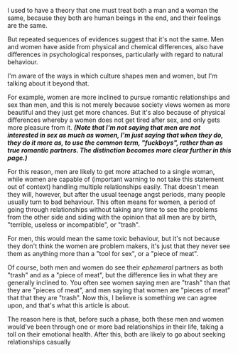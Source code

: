 I used to have a theory that one must treat both a man and a woman the same, because they both are human beings in the end, and their feelings are the same.

But repeated sequences of evidences suggest that it's not the same. Men and women have aside from physical and chemical differences, also have differences in psychological responses, particularly with regard to natural behaviour.

I'm aware of the ways in which culture shapes men and women, but I'm talking about it beyond that.

For example, women are more inclined to pursue romantic relationships and sex than men, and this is not merely because society views women as more beautiful and they just get more chances. But it's also because of physical differences whereby a women does not get tired after sex, and only gets more pleasure from it. ***(Note that I'm not saying that men are not interested in sex as much as women, I'm just saying that when they do, they do it more as, to use the common term, "fuckboys", rather than as true romantic partners. The distinction becomes more clear further in this page.)***

For this reason, men are likely to get more attached to a single woman, while women are capable of (important warning to not take this statement out of context) handling multiple relationships easily. That doesn't mean they will, however, but after the usual teenage angst periods, many people usually turn to bad behaviour. This often means for women, a period of going through relationships without taking any time to see the problems from the other side and siding with the opinion that all men are by birth, "terrible, useless or incompatible", or "trash".

For men, this would mean the same toxic behaviour, but it's not because they don't think the women are problem makers, it's just that they never see them as anything more than a "tool for sex", or a "piece of meat".

Of course, both men and women do see their *ephemeral* partners as both "trash" and as a "piece of meat", but the difference lies in what they are generally inclined to. You often see women saying men are "trash" than that they are "pieces of meat", and men saying that women are "pieces of meat" that that they are "trash". Now this, I believe is something we can agree upon, and that's what this article is about.

The reason here is that, before such a phase, both these men and women would've been through one or more bad relationships in their life, taking a toll on their emotional health. After this, both are likely to go about seeking relationships casually